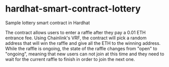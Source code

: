 # hardhat-smart-contract-lottery
Sample lottery smart contract in Hardhat

The contract allows users to enter a raffle after they pay a 0.01 ETH entrance fee.
Using Chainlink's VRF, the contract will pick a random address that will win the raffle and give all the ETH to the winning address.
While the raffle is ongoing, the state of the raffle changes from "open" to "ongoing", meaning that new users can not join at this time and they need to wait for the current raffle to finish in order to join the next one.
